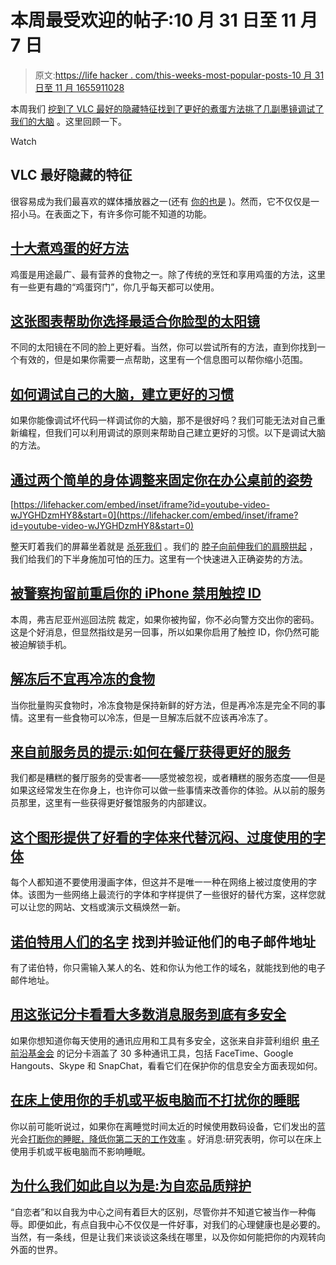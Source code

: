 # 本周最受欢迎的帖子:10 月 31 日至 11 月 7 日

> 原文:[https://life hacker . com/this-weeks-most-popular-posts-10 月 31 日至 11 月 1655911028](https://lifehacker.com/this-weeks-most-popular-posts-october-31st-to-november-1655911028)

本周我们 [挖到了 VLC 最好的隐藏特征](https://lifehacker.com/the-best-hidden-features-of-vlc-1654434241)[找到了更好的煮蛋方法](http://lifehacker.com/top-10-better-ways-to-cook-an-egg-1653374544)[挑了几副墨镜](http://lifehacker.com/this-chart-helps-you-choose-the-best-sunglasses-for-yo-1653265155)[调试了我们的大脑](http://lifehacker.com/how-to-debug-your-brain-and-build-better-habits-1654118579) 。这里回顾一下。

Watch

## VLC 最好隐藏的特征

很容易成为我们最喜欢的媒体播放器之一(还有 [你的也是](http://lifehacker.com/five-best-desktop-video-players-1503859883) )。然而，它不仅仅是一招小马。在表面之下，有许多你可能不知道的功能。

## [十大煮鸡蛋的好方法](http://lifehacker.com/top-10-better-ways-to-cook-an-egg-1653374544)

鸡蛋是用途最广、最有营养的食物之一。除了传统的烹饪和享用鸡蛋的方法，这里有一些更有趣的“鸡蛋窍门”，你几乎每天都可以使用。

## [这张图表帮助你选择最适合你脸型的太阳镜](http://lifehacker.com/this-chart-helps-you-choose-the-best-sunglasses-for-yo-1653265155)

不同的太阳镜在不同的脸上更好看。当然，你可以尝试所有的方法，直到你找到一个有效的，但是如果你需要一点帮助，这里有一个信息图可以帮你缩小范围。

## [如何调试自己的大脑，建立更好的习惯](http://lifehacker.com/how-to-debug-your-brain-and-build-better-habits-1654118579)

如果你能像调试坏代码一样调试你的大脑，那不是很好吗？我们可能无法对自己重新编程，但我们可以利用调试的原则来帮助自己建立更好的习惯。以下是调试大脑的方法。

## [通过两个简单的身体调整来固定你在办公桌前的姿势](http://lifehacker.com/fix-your-posture-at-your-desk-with-two-simple-body-adju-1654469184)

 [https://lifehacker.com/embed/inset/iframe?id=youtube-video-wJYGHDzmHY8&start=0](https://lifehacker.com/embed/inset/iframe?id=youtube-video-wJYGHDzmHY8&start=0) 

整天盯着我们的屏幕坐着就是 [杀死我们](http://lifehacker.com/how-sitting-all-day-is-damaging-your-body-and-how-you-c-5879536) 。我们的 [脖子向前伸](http://lifehacker.com/fix-your-forward-neck-chicken-head-posture-with-these-1647160952)[我们的肩膀拱起](http://lifehacker.com/fix-your-computer-hunch-and-other-posture-problems-in-3-1476347921) ，我们给我们的下半身施加可怕的压力。这里有一个快速进入正确姿势的方法。

## [被警察拘留前重启你的 iPhone 禁用触控 ID](http://lifehacker.com/reboot-your-iphone-before-being-detained-by-police-to-d-1653394400)

本周，弗吉尼亚州巡回法院 裁定，如果你被拘留，你不必向警方交出你的密码。这是个好消息，但显然指纹是另一回事，所以如果你启用了触控 ID，你仍然可能被迫解锁手机。

## [解冻后不宜再冷冻的食物](http://lifehacker.com/foods-you-shouldnt-refreeze-after-thawing-1654687249)

当你批量购买食物时，冷冻食物是保持新鲜的好方法，但是再冷冻是完全不同的事情。这里有一些食物可以冷冻，但是一旦解冻后就不应该再冷冻了。

## [来自前服务员的提示:如何在餐厅获得更好的服务](http://lifehacker.com/tips-from-a-former-server-how-to-get-better-service-a-1654506408)

我们都是糟糕的餐厅服务的受害者——感觉被忽视，或者糟糕的服务态度——但是如果这经常发生在你身上，也许你可以做一些事情来改善你的体验。从以前的服务员那里，这里有一些获得更好餐馆服务的内部建议。

## [这个图形提供了好看的字体来代替沉闷、过度使用的字体](http://lifehacker.com/this-graphic-offers-good-looking-fonts-to-replace-dull-1652975551)

每个人都知道不要使用漫画字体，但这并不是唯一一种在网络上被过度使用的字体。该图为一些网络上最流行的字体和字样提供了一些很好的替代方案，这样您就可以让您的网站、文档或演示文稿焕然一新。

## [诺伯特用人们的名字](http://lifehacker.com/norbert-finds-and-verifies-peoples-email-addresses-1653163235) 找到并验证他们的电子邮件地址

有了诺伯特，你只需输入某人的名、姓和你认为他工作的域名，就能找到他的电子邮件地址。

## [用这张记分卡看看大多数消息服务到底有多安全](http://lifehacker.com/see-how-secure-most-messaging-services-really-are-with-1655148799)

如果你想知道你每天使用的通讯应用和工具有多安全，这张来自非营利组织 [电子前沿基金会](https://www.eff.org/) 的记分卡涵盖了 30 多种通讯工具，包括 FaceTime、Google Hangouts、Skype 和 SnapChat，看看它们在保护你的信息安全方面表现如何。

## [在床上使用你的手机或平板电脑而不打扰你的睡眠](http://lifehacker.com/use-your-phone-or-tablet-in-bed-without-wrecking-your-s-1654520613)

你以前可能听说过，如果你在离睡觉时间太近的时候使用数码设备，它们发出的蓝光会[打断你的睡眠，降低你第二天的工作效率](http://lifehacker.com/using-your-smartphone-at-night-can-wreck-your-productiv-1510741588) 。好消息:研究表明，你可以在床上使用手机或平板电脑而不影响睡眠。

## [为什么我们如此自以为是:为自恋品质辩护](http://lifehacker.com/why-were-so-full-of-ourselves-in-defense-of-narcissist-1654913123)

“自恋者”和以自我为中心之间有着巨大的区别，尽管你并不知道它被当作一种侮辱。即便如此，有点自我中心不仅仅是一件好事，对我们的心理健康也是必要的。当然，有一条线，但是让我们来谈谈这条线在哪里，以及你如何能把你的内观转向外面的世界。